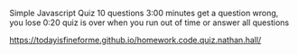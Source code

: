 Simple Javascript Quiz
10 questions
3:00 minutes 
get a question wrong, you lose 0:20
quiz is over when you run out of time or answer all questions

https://todayisfineforme.github.io/homework.code.quiz.nathan.hall/